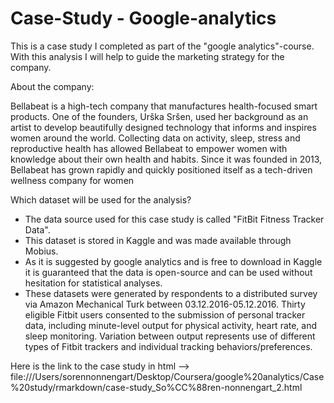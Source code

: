 # Case-Study - Google-analytics

This is a case study I completed as part of the "google analytics"-course. With this analysis I will help to guide the 
marketing strategy for the company. 

About the company:

Bellabeat is a high-tech company that manufactures health-focused smart products. One of the
founders, Urška Sršen, used her background as an artist to develop beautifully designed technology 
that informs and inspires women around the world. Collecting data on activity, sleep, stress and reproductive 
health has allowed Bellabeat to empower women with knowledge about their own health and habits. 
Since it was founded in 2013, Bellabeat has grown rapidly and quickly positioned itself as a 
tech-driven wellness company for women


Which dataset will be used for the analysis?
- The data source used for this case study is called "FitBit Fitness Tracker Data". 
- This dataset is stored in Kaggle and was made available through Mobius.
- As it is suggested by google analytics and is free to download in Kaggle it is guaranteed
  that the data is open-source and can be used without hesitation for statistical analyses.
- These datasets were generated by respondents to a distributed survey via Amazon Mechanical Turk 
  between 03.12.2016-05.12.2016. Thirty eligible Fitbit users consented to the submission of personal tracker 
  data, including minute-level output for physical activity, heart rate, and sleep monitoring. 
  Variation between output represents use of different types of Fitbit trackers and individual 
  tracking behaviors/preferences.


Here is the link to the case study in html --> file:///Users/sorennonnengart/Desktop/Coursera/google%20analytics/Case%20study/rmarkdown/case-study_So%CC%88ren-nonnengart_2.html
